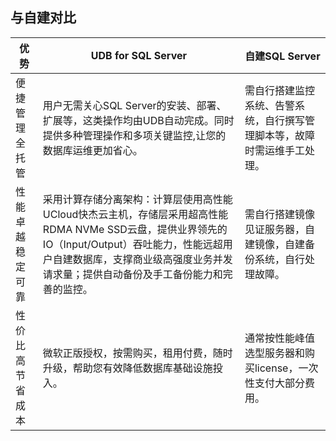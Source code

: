 ## 与自建对比

| 优势         | UDB for SQL Server                                                       | 自建SQL Server                         |
| ------------- | -------------------------------------------------------------------- | ------------------------------------ |
| 便捷管理 全托管   | 用户无需关心SQL Server的安装、部署、扩展等，这类操作均由UDB自动完成。同时提供多种管理操作和多项关键监控,让您的数据库运维更加省心。 | 需自行搭建监控系统、告警系统，自行撰写管理脚本等，故障时需运维手工处理。 |
| 性能卓越 稳定可靠 | 采用计算存储分离架构：计算层使用高性能UCloud快杰云主机，存储层采用超高性能RDMA NVMe SSD云盘，提供业界领先的 IO（Input/Output）吞吐能力，性能远超用户自建数据库，支撑商业级高强度业务并发请求量；提供自动备份及手工备份能力和完善的监控。                                      | 需自行搭建镜像见证服务器，自建镜像，自建备份系统，自行处理故障。     |
| 性价比高 节省成本  | 微软正版授权，按需购买，租用付费，随时升级，帮助您有效降低数据库基础设施投入。                                  | 通常按性能峰值选型服务器和购买license，一次性支付大部分费用。   |
